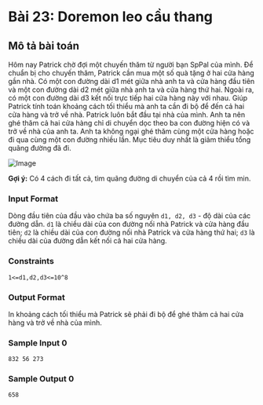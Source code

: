 # Bài 23: Doremon leo cầu thang

## Mô tả bài toán  
Hôm nay Patrick chờ đợi một chuyến thăm từ người bạn SpPal của mình. Để chuẩn bị cho chuyến thăm, 
Patrick cần mua một số quà tặng ở hai cửa hàng gần nhà. Có một con đường dài d1 mét giữa nhà anh ta và cửa hàng đầu tiên và một con đường dài d2 mét giữa nhà anh ta và cửa hàng thứ hai. Ngoài ra, có một con đường dài d3 kết nối trực tiếp hai cửa hàng này với nhau. Giúp Patrick tính toán khoảng cách tối thiểu mà anh ta cần đi bộ để đến cả hai cửa hàng và trở về nhà. Patrick luôn bắt đầu tại nhà của mình. Anh ta nên ghé thăm cả hai cửa hàng chỉ di chuyển dọc theo ba con đường hiện có 
và trở về nhà của anh ta. Anh ta không ngại ghé thăm cùng một cửa hàng hoặc đi qua cùng một con đường nhiều lần. Mục tiêu duy nhất là giảm thiểu tổng quãng đường đã đi.

![Image](https://github.com/user-attachments/assets/5c957ca1-4633-447d-8e16-0e04e3fc63de)

**Gợi ý:** Có 4 cách đi tất cả, tìm quãng đường di chuyển của cả 4 rồi tìm min.

### Input Format
Dòng đầu tiên của đầu vào chứa ba số nguyên `d1, d2, d3` - độ dài của các đường dẫn.
`d1` là chiều dài của con đường nối nhà Patrick và cửa hàng đầu tiên;
`d2` là chiều dài của con đường nối nhà Patrick và cửa hàng thứ hai;
`d3` là chiều dài của đường dẫn kết nối cả hai cửa hàng.

### Constraints
`1<=d1,d2,d3<=10^8`

### Output Format
In khoảng cách tối thiểu mà Patrick sẽ phải đi bộ để ghé thăm cả hai cửa hàng và trở về nhà của mình.

### Sample Input 0
```
832 56 273
```
### Sample Output 0
```
658
```
